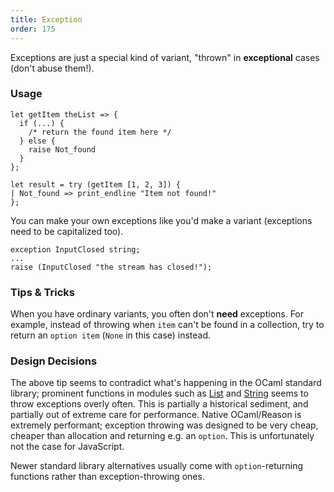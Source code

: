 ```yaml
---
title: Exception
order: 175
---
```


Exceptions are just a special kind of variant, "thrown" in **exceptional** cases (don't abuse them!).

### Usage

```reason
let getItem theList => {
  if (...) {
    /* return the found item here */
  } else {
    raise Not_found
  }
};

let result = try (getItem [1, 2, 3]) {
| Not_found => print_endline "Item not found!"
};
```

You can make your own exceptions like you'd make a variant (exceptions need to be capitalized too).

```
exception InputClosed string;
...
raise (InputClosed "the stream has closed!");
```

### Tips & Tricks

When you have ordinary variants, you often don't **need** exceptions. For example, instead of throwing when `item` can't be found in a collection, try to return an `option item` (`None` in this case) instead.

### Design Decisions

The above tip seems to contradict what's happening in the OCaml standard library; prominent functions in modules such as [List](/api/List.html) and [String](/api/String.html) seems to throw exceptions overly often. This is partially a historical sediment, and partially out of extreme care for performance. Native OCaml/Reason is extremely performant; exception throwing was designed to be very cheap, cheaper than allocation and returning e.g. an `option`. This is unfortunately not the case for JavaScript.

Newer standard library alternatives usually come with `option`-returning functions rather than exception-throwing ones.
